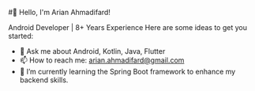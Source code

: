 #👋 Hello, I'm Arian Ahmadifard!

Android Developer | 8+ Years Experience
Here are some ideas to get you started:

- 💬 Ask me about Android, Kotlin, Java, Flutter
- 📫 How to reach me: arian.ahmadifard@gmail.com
- 🌱 I’m currently learning the Spring Boot framework to enhance my backend skills.
  
